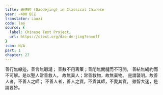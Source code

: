 ```yaml
---
title: 道德經 (Dàodéjīng) in Classical Chinese
year: ~400 BCE
translator: Laozi
code: lao
source: {
  label: Chinese Text Project,
  url: https://ctext.org/dao-de-jing?en=off
}
isbn: N/A
part: 1
chapter: 27
---
```

善行無轍迹，善言無瑕讁；
善數不用籌策；善閉無關楗而不可開，
善結無繩約而不可解。是以聖人常善救人，
故無棄人；常善救物，故無棄物。
是謂襲明。故善人者，不善人之師；
不善人者，善人之資。不貴其師，不愛其資，
雖智大迷，是謂要妙。
